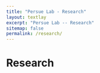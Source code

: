 ```yaml
---
title: "Persue Lab - Research"
layout: textlay
excerpt: "Persue Lab -- Research"
sitemap: false
permalink: /research/
---
```


# Research

